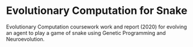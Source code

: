 # Evolutionary Computation for Snake
Evolutionary Computation coursework work and report (2020) for evolving an agent to play a game of snake using Genetic Programming and Neuroevolution.
